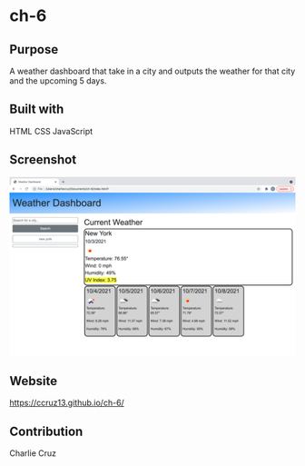 # ch-6

## Purpose
A weather dashboard that take in a city and outputs the weather for that city and the upcoming 5 days.

## Built with
HTML
CSS
JavaScript

## Screenshot
![Screenshot](Screen-shot.png)

## Website
https://ccruz13.github.io/ch-6/

## Contribution
Charlie Cruz